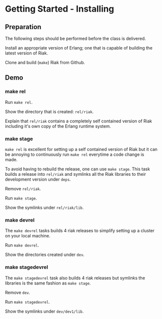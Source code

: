 # Getting Started - Installing

## Preparation

The following steps should be performed before the class is delivered.

Install an appropriate version of Erlang; one that is capable of building the 
latest version of Riak.

Clone and build (`make`) Riak from Github.

## Demo

### make rel

Run `make rel`.

Show the directory that is created: `rel/riak`.

Explain that `rel/riak` contains a completely self contained version of Riak 
including it's own copy of the Erlang runtime system.

### make stage

`make rel` is excellent for setting up a self contained version of Riak but it 
can be annoying to continuously run `make rel` everytime a code change is made.

To avoid having to rebuild the release, one can use `make stage`. This task 
builds a release into `rel/riak` and symlinks all the Riak libraries to their 
development version under `deps`.

Remove `rel/riak`.

Run `make stage`.

Show the symlinks under `rel/riak/lib`.

### make devrel

The `make devrel` tasks builds 4 riak releases to simplify setting up a cluster 
on your local machine.

Run `make devrel`.

Show the directories created under `dev`.

### make stagedevrel

The `make stagedevrel` task also builds 4 riak releases but symlinks the 
libraries is the same fashion as `make stage`.

Remove `dev`.

Run `make stagedevrel`.

Show the symlinks under `dev/dev1/lib`.
